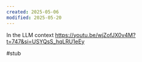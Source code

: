 ```yaml
---
created: 2025-05-06
modified: 2025-05-20
---
```

In the LLM context
https://youtu.be/wjZofJX0v4M?t=747&si=USYQsS_hqLRU1eEy

#stub